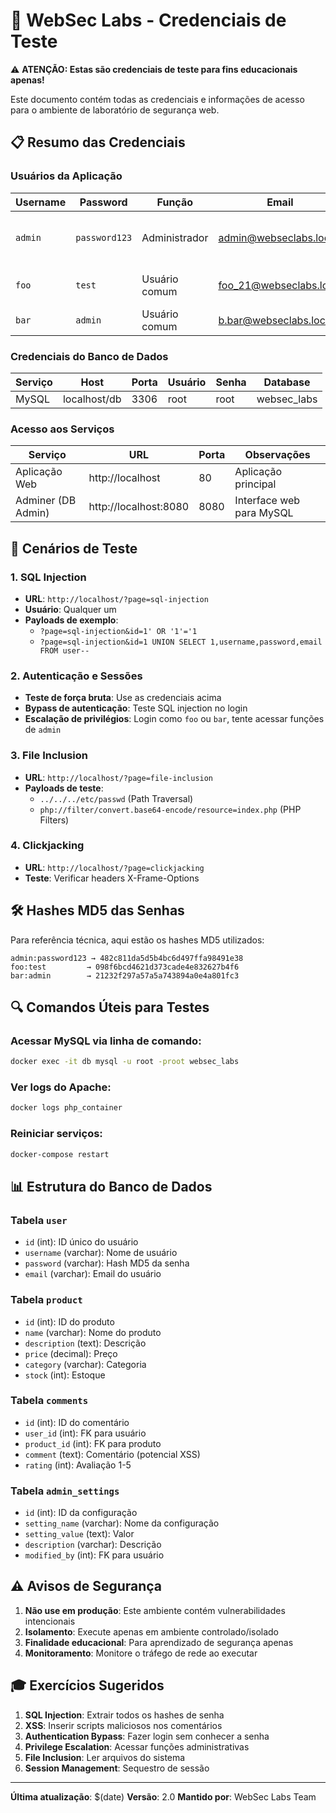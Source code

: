 # 🔐 WebSec Labs - Credenciais de Teste

⚠️ **ATENÇÃO: Estas são credenciais de teste para fins educacionais apenas!**

Este documento contém todas as credenciais e informações de acesso para o ambiente de laboratório de segurança web.

## 📋 Resumo das Credenciais

### Usuários da Aplicação

| Username | Password | Função | Email | Observações |
|----------|----------|---------|-------|-------------|
| `admin` | `password123` | Administrador | admin@webseclabs.local | Conta administrativa para testes de privilégios |
| `foo` | `test` | Usuário comum | foo_21@webseclabs.local | Conta de usuário regular |
| `bar` | `admin` | Usuário comum | b.bar@webseclabs.local | Usuário com senha fraca |

### Credenciais do Banco de Dados

| Serviço | Host | Porta | Usuário | Senha | Database |
|---------|------|-------|---------|--------|----------|
| MySQL | localhost/db | 3306 | root | root | websec_labs |

### Acesso aos Serviços

| Serviço | URL | Porta | Observações |
|---------|-----|-------|-------------|
| Aplicação Web | http://localhost | 80 | Aplicação principal |
| Adminer (DB Admin) | http://localhost:8080 | 8080 | Interface web para MySQL |

## 🎯 Cenários de Teste

### 1. SQL Injection
- **URL**: `http://localhost/?page=sql-injection`
- **Usuário**: Qualquer um
- **Payloads de exemplo**:
  - `?page=sql-injection&id=1' OR '1'='1`
  - `?page=sql-injection&id=1 UNION SELECT 1,username,password,email FROM user--`

### 2. Autenticação e Sessões
- **Teste de força bruta**: Use as credenciais acima
- **Bypass de autenticação**: Teste SQL injection no login
- **Escalação de privilégios**: Login como `foo` ou `bar`, tente acessar funções de `admin`

### 3. File Inclusion
- **URL**: `http://localhost/?page=file-inclusion`
- **Payloads de teste**:
  - `../../../etc/passwd` (Path Traversal)
  - `php://filter/convert.base64-encode/resource=index.php` (PHP Filters)

### 4. Clickjacking
- **URL**: `http://localhost/?page=clickjacking`
- **Teste**: Verificar headers X-Frame-Options

## 🛠️ Hashes MD5 das Senhas

Para referência técnica, aqui estão os hashes MD5 utilizados:

```
admin:password123 → 482c811da5d5b4bc6d497ffa98491e38
foo:test         → 098f6bcd4621d373cade4e832627b4f6
bar:admin        → 21232f297a57a5a743894a0e4a801fc3
```

## 🔍 Comandos Úteis para Testes

### Acessar MySQL via linha de comando:
```bash
docker exec -it db mysql -u root -proot websec_labs
```

### Ver logs do Apache:
```bash
docker logs php_container
```

### Reiniciar serviços:
```bash
docker-compose restart
```

## 📊 Estrutura do Banco de Dados

### Tabela `user`
- `id` (int): ID único do usuário
- `username` (varchar): Nome de usuário
- `password` (varchar): Hash MD5 da senha
- `email` (varchar): Email do usuário

### Tabela `product`
- `id` (int): ID do produto
- `name` (varchar): Nome do produto
- `description` (text): Descrição
- `price` (decimal): Preço
- `category` (varchar): Categoria
- `stock` (int): Estoque

### Tabela `comments`
- `id` (int): ID do comentário
- `user_id` (int): FK para usuário
- `product_id` (int): FK para produto
- `comment` (text): Comentário (potencial XSS)
- `rating` (int): Avaliação 1-5

### Tabela `admin_settings`
- `id` (int): ID da configuração
- `setting_name` (varchar): Nome da configuração
- `setting_value` (text): Valor
- `description` (varchar): Descrição
- `modified_by` (int): FK para usuário

## ⚠️ Avisos de Segurança

1. **Não use em produção**: Este ambiente contém vulnerabilidades intencionais
2. **Isolamento**: Execute apenas em ambiente controlado/isolado
3. **Finalidade educacional**: Para aprendizado de segurança apenas
4. **Monitoramento**: Monitore o tráfego de rede ao executar

## 🎓 Exercícios Sugeridos

1. **SQL Injection**: Extrair todos os hashes de senha
2. **XSS**: Inserir scripts maliciosos nos comentários
3. **Authentication Bypass**: Fazer login sem conhecer a senha
4. **Privilege Escalation**: Acessar funções administrativas
5. **File Inclusion**: Ler arquivos do sistema
6. **Session Management**: Sequestro de sessão

---

**Última atualização**: $(date)
**Versão**: 2.0
**Mantido por**: WebSec Labs Team
